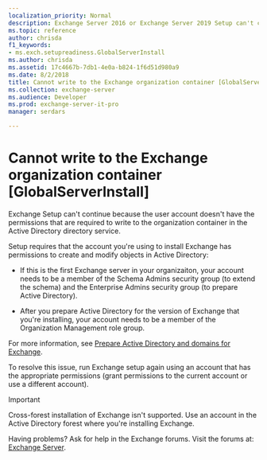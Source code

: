 ```yaml
---
localization_priority: Normal
description: Exchange Server 2016 or Exchange Server 2019 Setup can't continue because the user account doesn't have the required permissions.
ms.topic: reference
author: chrisda
f1_keywords:
- ms.exch.setupreadiness.GlobalServerInstall
ms.author: chrisda
ms.assetid: 17c4667b-7db1-4e0a-b824-1f6d51d980a9
ms.date: 8/2/2018
title: Cannot write to the Exchange organization container [GlobalServerInstall]
ms.collection: exchange-server
ms.audience: Developer
ms.prod: exchange-server-it-pro
manager: serdars

---
```


# Cannot write to the Exchange organization container [GlobalServerInstall]

Exchange Setup can't continue because the user account doesn't have the permissions that are required to write to the organization container in the Active Directory directory service.
  
Setup requires that the account you're using to install Exchange has permissions to create and modify objects in Active Directory:

- If this is the first Exchange server in your organizaiton, your account needs to be a member of the Schema Admins security group (to extend the schema) and the Enterprise Admins security group (to prepare Active Directory).

- After you prepare Active Directory for the version of Exchange that you're installing, your account needs to be a member of the Organization Management role group.

For more information, see [Prepare Active Directory and domains for Exchange](../prepare-ad-and-domains.md).
 
To resolve this issue, run Exchange setup again using an account that has the appropriate permissions (grant permissions to the current account or use a different account).

 
> [!IMPORTANT]
> Cross-forest installation of Exchange isn't supported. Use an account in the Active Directory forest where you're installing Exchange.
  
Having problems? Ask for help in the Exchange forums. Visit the forums at: [Exchange Server](https://go.microsoft.com/fwlink/p/?linkId=60612).

